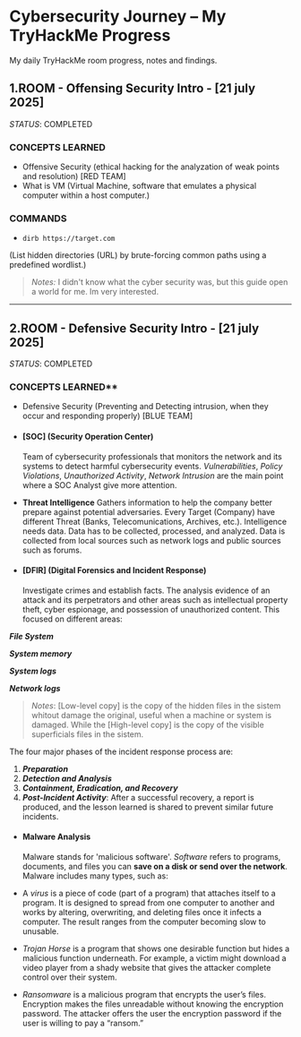 # Cybersecurity Journey – My TryHackMe Progress
My daily TryHackMe room progress, notes and findings. 

## 1.ROOM - Offensing Security Intro - [21 july 2025] 
_STATUS_: COMPLETED

### CONCEPTS LEARNED
- Offensive Security (ethical hacking for the analyzation of weak points and resolution) [RED TEAM]
- What is VM (Virtual Machine, software that emulates a physical computer within a host computer.)

### COMMANDS
- ```
  dirb https://target.com
 (List hidden directories (URL) by brute-forcing common paths using a predefined wordlist.)
 
>*Notes:* I didn't know what the cyber security was, but this guide open a world for me. Im very interested.


------------------------------------------------------------------------------------------------------------------

## 2.ROOM - Defensive Security Intro - [21 july 2025]
_STATUS_: COMPLETED

### CONCEPTS LEARNED**
- Defensive Security (Preventing and Detecting intrusion, when they occur and responding properly) [BLUE TEAM]
  
- #### [SOC] (Security Operation Center)
  Team of cybersecurity professionals that monitors the network and its systems to detect harmful cybersecurity events. *Vulnerabilities*, *Policy Violations*, *Unauthorized Activity*, *Network Intrusion* are the main point where a SOC Analyst give more attention.
- **Threat Intelligence**
  Gathers information to help the company better prepare against potential adversaries. Every Target (Company) have different Threat (Banks, Telecomunications, Archives, etc.). Intelligence needs data. Data has to be collected, processed, and analyzed. Data is            collected  from local sources such as network logs and public sources such as forums. 

- #### [DFIR] (Digital Forensics and Incident Response)
  Investigate crimes and establish facts. The analysis evidence of an attack and its perpetrators and other areas such as intellectual property theft, cyber espionage, and possession of unauthorized content. This focused on different areas:
  
**_File System_**

**_System memory_**

**_System logs_**

**_Network logs_**
  
>*Notes*: [Low-level copy] is the copy of the hidden files in the sistem whitout damage the original, useful when a machine or system is damaged. While the [High-level copy] is the copy of the visible superficials files in the sistem.

The four major phases of the incident response process are:

1. **_Preparation_**
2. **_Detection and Analysis_**
3. **_Containment, Eradication, and Recovery_**
4. **_Post-Incident Activity_**: After a successful recovery, a report is produced, and the lesson learned is shared to prevent similar future incidents.

- #### Malware Analysis
  Malware stands for 'malicious software'. _Software_ refers to programs, documents, and files you can **save on a disk or send over the network**. Malware includes many types, such as:
  
- A _virus_ is a piece of code (part of a program) that attaches itself to a program. It is designed to spread from one computer to another and works by altering, overwriting, and deleting files once it infects a computer. The result ranges from the computer becoming   slow to unusable.
- _Trojan Horse_ is a program that shows one desirable function but hides a malicious function underneath. For example, a victim might download a video player from a shady website that gives the attacker complete control over their system.
- _Ransomware_ is a malicious program that encrypts the user’s files. Encryption makes the files unreadable without knowing the encryption password. The attacker offers the user the encryption password if the user is willing to pay a “ransom.”

